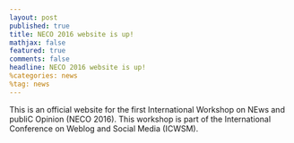 ```yaml
---
layout: post
published: true
title: NECO 2016 website is up! 
mathjax: false
featured: true
comments: false
headline: NECO 2016 website is up!
%categories: news
%tag: news
---
```


This is an official website for the first International Workshop on NEws and publiC Opinion (NECO 2016). This workshop is part of the International Conference on Weblog and Social Media (ICWSM). 